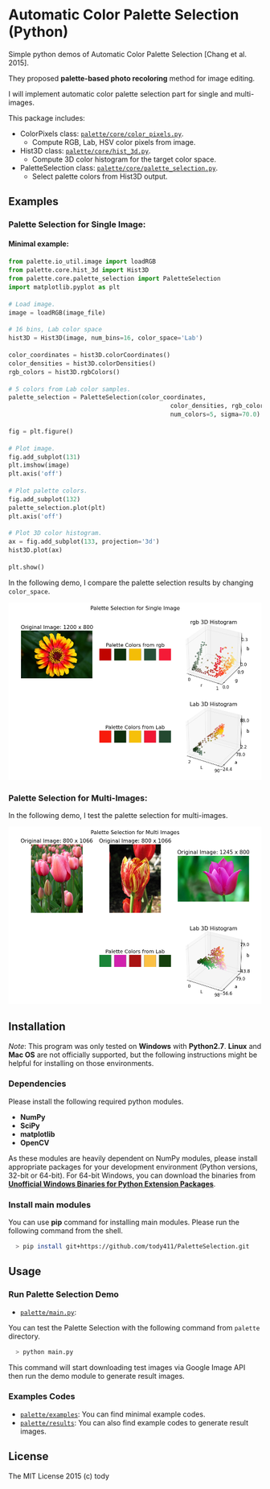 
Automatic Color Palette Selection (Python)
====

Simple python demos of Automatic Color Palette Selection [Chang et al. 2015].

They proposed **palette-based photo recoloring** method for image editing.

I will implement automatic color palette selection part for single and multi-images.

This package includes:

* ColorPixels class: [```palette/core/color_pixels.py```](palette/core/color_pixels.py).
    - Compute RGB, Lab, HSV color pixels from image.
* Hist3D class: [```palette/core/hist_3d.py```](palette/core/hist_3d.py).
    - Compute 3D color histogram for the target color space.
* PaletteSelection class: [```palette/core/palette_selection.py```](palette/core/palette_selection.py).
    - Select palette colors from Hist3D output.

## Examples

### Palette Selection for Single Image:

#### Minimal example:

``` python
from palette.io_util.image import loadRGB
from palette.core.hist_3d import Hist3D
from palette.core.palette_selection import PaletteSelection
import matplotlib.pyplot as plt

# Load image.
image = loadRGB(image_file)

# 16 bins, Lab color space
hist3D = Hist3D(image, num_bins=16, color_space='Lab')

color_coordinates = hist3D.colorCoordinates()
color_densities = hist3D.colorDensities()
rgb_colors = hist3D.rgbColors()

# 5 colors from Lab color samples.
palette_selection = PaletteSelection(color_coordinates,
                                             color_densities, rgb_colors,
                                             num_colors=5, sigma=70.0)

fig = plt.figure()

# Plot image.
fig.add_subplot(131)
plt.imshow(image)
plt.axis('off')

# Plot palette colors.
fig.add_subplot(132)
palette_selection.plot(plt)
plt.axis('off')

# Plot 3D color histogram.
ax = fig.add_subplot(133, projection='3d')
hist3D.plot(ax)

plt.show()

```

In the following demo, I compare the palette selection results by changing ```color_space```.

![Demo for single image](palette/results/flower_0_single.png)

### Palette Selection for Multi-Images:

In the following demo, I test the palette selection for multi-images.

![Demo for multi-images](palette/results/tulip_multi.png)

## Installation

*Note*: This program was only tested on **Windows** with **Python2.7**.
**Linux** and **Mac OS** are not officially supported,
but the following instructions might be helpful for installing on those environments.

### Dependencies
Please install the following required python modules.

* **NumPy**
* **SciPy**
* **matplotlib**
* **OpenCV**

As these modules are heavily dependent on NumPy modules, please install appropriate packages for your development environment (Python versions, 32-bit or 64-bit).
For 64-bit Windows, you can download the binaries from [**Unofficial Windows Binaries for Python Extension Packages**](http://www.lfd.uci.edu/~gohlke/pythonlibs/).

<!-- This program also uses **docopt** for CLI.
**docopt** will be installed automatically through the following **pip** command for main modules. -->

### Install main modules
You can use **pip** command for installing main modules.
Please run the following command from the shell.

``` bash
  > pip install git+https://github.com/tody411/PaletteSelection.git
```

## Usage
### Run Palette Selection Demo

* [```palette/main.py```](palette/main.py):

You can test the Palette Selection with the following command from ```palette``` directory.
``` bash
  > python main.py
```

This command will start downloading test images via Google Image API then run the demo module to generate result images.

### Examples Codes
* [```palette/examples```](palette/examples): You can find minimal example codes.
* [```palette/results```](palette/results): You can also find example codes to generate result images.

<!-- ## API Document

API document will be managed by [doxygen](http://www.stack.nl/~dimitri/doxygen/) framework.
Online version is provided in the following link:
* [**inversetoon API Document**](http://tody411.github.io/InverseToon/index.html) (html)

For a local copy, please use the following doxygen command from *doxygen* directory.
``` bash
  > doxygen doxygen_config
``` -->

<!-- ## Future tasks

* [ ] Compare the palette selection results depending on the target color space. -->

## License

The MIT License 2015 (c) tody